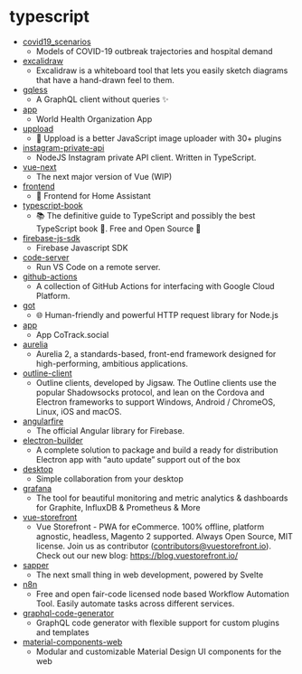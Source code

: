 # typescript
- [covid19_scenarios](https://github.com/neherlab/covid19_scenarios)
  - Models of COVID-19 outbreak trajectories and hospital demand
- [excalidraw](https://github.com/excalidraw/excalidraw)
  - Excalidraw is a whiteboard tool that lets you easily sketch diagrams that have a hand-drawn feel to them.
- [gqless](https://github.com/samdenty/gqless)
  - A GraphQL client without queries ✨
- [app](https://github.com/WorldHealthOrganization/app)
  - World Health Organization App
- [uppload](https://github.com/elninotech/uppload)
  - 📁 Uppload is a better JavaScript image uploader with 30+ plugins
- [instagram-private-api](https://github.com/dilame/instagram-private-api)
  - NodeJS Instagram private API client. Written in TypeScript.
- [vue-next](https://github.com/vuejs/vue-next)
  - The next major version of Vue (WIP)
- [frontend](https://github.com/home-assistant/frontend)
  - 🍭 Frontend for Home Assistant
- [typescript-book](https://github.com/basarat/typescript-book)
  - 📚 The definitive guide to TypeScript and possibly the best TypeScript book 📖. Free and Open Source 🌹
- [firebase-js-sdk](https://github.com/firebase/firebase-js-sdk)
  - Firebase Javascript SDK
- [code-server](https://github.com/cdr/code-server)
  - Run VS Code on a remote server.
- [github-actions](https://github.com/GoogleCloudPlatform/github-actions)
  - A collection of GitHub Actions for interfacing with Google Cloud Platform.
- [got](https://github.com/sindresorhus/got)
  - 🌐 Human-friendly and powerful HTTP request library for Node.js
- [app](https://github.com/CoTrack-Social/app)
  - App CoTrack.social
- [aurelia](https://github.com/aurelia/aurelia)
  - Aurelia 2, a standards-based, front-end framework designed for high-performing, ambitious applications.
- [outline-client](https://github.com/Jigsaw-Code/outline-client)
  - Outline clients, developed by Jigsaw. The Outline clients use the popular Shadowsocks protocol, and lean on the Cordova and Electron frameworks to support Windows, Android / ChromeOS, Linux, iOS and macOS.
- [angularfire](https://github.com/angular/angularfire)
  - The official Angular library for Firebase.
- [electron-builder](https://github.com/electron-userland/electron-builder)
  - A complete solution to package and build a ready for distribution Electron app with “auto update” support out of the box
- [desktop](https://github.com/desktop/desktop)
  - Simple collaboration from your desktop
- [grafana](https://github.com/grafana/grafana)
  - The tool for beautiful monitoring and metric analytics & dashboards for Graphite, InfluxDB & Prometheus & More
- [vue-storefront](https://github.com/DivanteLtd/vue-storefront)
  - Vue Storefront - PWA for eCommerce. 100% offline, platform agnostic, headless, Magento 2 supported. Always Open Source, MIT license. Join us as contributor (contributors@vuestorefront.io). Check out our new blog: https://blog.vuestorefront.io/
- [sapper](https://github.com/sveltejs/sapper)
  - The next small thing in web development, powered by Svelte
- [n8n](https://github.com/n8n-io/n8n)
  - Free and open fair-code licensed node based Workflow Automation Tool. Easily automate tasks across different services.
- [graphql-code-generator](https://github.com/dotansimha/graphql-code-generator)
  - GraphQL code generator with flexible support for custom plugins and templates
- [material-components-web](https://github.com/material-components/material-components-web)
  - Modular and customizable Material Design UI components for the web
